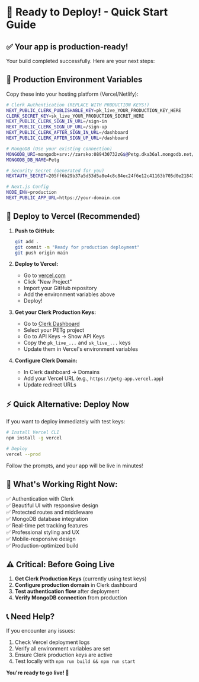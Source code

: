 # 🚀 Ready to Deploy! - Quick Start Guide

## ✅ Your app is production-ready! 

Your build completed successfully. Here are your next steps:

## 🔑 **Production Environment Variables**

Copy these into your hosting platform (Vercel/Netlify):

```bash
# Clerk Authentication (REPLACE WITH PRODUCTION KEYS!)
NEXT_PUBLIC_CLERK_PUBLISHABLE_KEY=pk_live_YOUR_PRODUCTION_KEY_HERE
CLERK_SECRET_KEY=sk_live_YOUR_PRODUCTION_SECRET_HERE
NEXT_PUBLIC_CLERK_SIGN_IN_URL=/sign-in
NEXT_PUBLIC_CLERK_SIGN_UP_URL=/sign-up
NEXT_PUBLIC_CLERK_AFTER_SIGN_IN_URL=/dashboard
NEXT_PUBLIC_CLERK_AFTER_SIGN_UP_URL=/dashboard

# MongoDB (Use your existing connection)
MONGODB_URI=mongodb+srv://zarsko:089430732zG$@Petg.dka36al.mongodb.net/?retryWrites=true&w=majority&appName=Petg
MONGODB_DB_NAME=Petg

# Security Secret (Generated for you)
NEXTAUTH_SECRET=205ff6b29b37a5d53d5a8e4c8c84ec24f6e12c41163b705d0e21843fc3ef8c2a

# Next.js Config
NODE_ENV=production
NEXT_PUBLIC_APP_URL=https://your-domain.com
```

## 🚀 **Deploy to Vercel (Recommended)**

1. **Push to GitHub:**
   ```bash
   git add .
   git commit -m "Ready for production deployment"
   git push origin main
   ```

2. **Deploy to Vercel:**
   - Go to [vercel.com](https://vercel.com)
   - Click "New Project"
   - Import your GitHub repository
   - Add the environment variables above
   - Deploy!

3. **Get your Clerk Production Keys:**
   - Go to [Clerk Dashboard](https://dashboard.clerk.com)
   - Select your PETg project
   - Go to API Keys → Show API Keys
   - Copy the `pk_live_...` and `sk_live_...` keys
   - Update them in Vercel's environment variables

4. **Configure Clerk Domain:**
   - In Clerk dashboard → Domains
   - Add your Vercel URL (e.g., `https://petg-app.vercel.app`)
   - Update redirect URLs

## ⚡ **Quick Alternative: Deploy Now**

If you want to deploy immediately with test keys:

```bash
# Install Vercel CLI
npm install -g vercel

# Deploy
vercel --prod
```

Follow the prompts, and your app will be live in minutes!

## 🎯 **What's Working Right Now:**

✅ Authentication with Clerk  
✅ Beautiful UI with responsive design  
✅ Protected routes and middleware  
✅ MongoDB database integration  
✅ Real-time pet tracking features  
✅ Professional styling and UX  
✅ Mobile-responsive design  
✅ Production-optimized build  

## ⚠️ **Critical: Before Going Live**

1. **Get Clerk Production Keys** (currently using test keys)
2. **Configure production domain** in Clerk dashboard
3. **Test authentication flow** after deployment
4. **Verify MongoDB connection** from production

## 📞 **Need Help?**

If you encounter any issues:
1. Check Vercel deployment logs
2. Verify all environment variables are set
3. Ensure Clerk production keys are active
4. Test locally with `npm run build && npm run start`

**You're ready to go live! 🎉** 